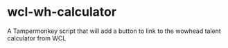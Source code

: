 # wcl-wh-calculator
A Tampermonkey script that will add a button to link to the wowhead talent calculator from WCL
